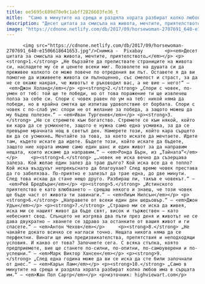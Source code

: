 ```yaml
---
title: ee5695c689d70e9c1abff2826603fe36_t
mitle:  "Само в минутите на среща и раздяла хората разбират колко любов има в сърцата им"
description: "Десет цитата за смисъла на живота, мечтите, приятелството… 1. „Не бързайте да прелиствате страниците на живота си, насладете му се и ценете всеки миг. Позволете на душата си да преживее колкото се може повече по отредения ви път. Оставете я да ви помогне да изживеете живота си пълноценно, със смелост и страст, за да не се …"
image: "https://cdnone.netlify.com/db/2017/09/horsewoman-2707691_640-e1506618641653.jpg"
---
```


          <img src="https://cdnone.netlify.com/db/2017/09/horsewoman-2707691_640-e1506618641653.jpg"/>Снимка -  Pixabay        <p><em>Десет цитата за смисъла на живота, мечтите, приятелството…</em></p> <p><strong>1.</strong> „Не бързайте да прелиствате страниците на живота си, насладете му се и ценете всеки миг. Позволете на душата си да преживее колкото се може повече по отредения ви път. Оставете я да ви помогне да изживеете живота си пълноценно, със смелост и страст, за да не се окаже накрая, че животът е ръководил вас, а не вие – него!“ – <em>Джон Холанд</em></p> <p><strong>2.</strong> „Спори с човек, по-умен от теб: той ще те победи, но от това поражение ти ще извлечеш полза за себе си. Спори с човек равен по ум на теб: никой няма да победи, но в крайна сметка ще изпиташ удоволствие от борбата. Спори с човек с по-слаб ум: спори не от желание за победа, а защото можеш да му бъдеш полезен.“ – <em>Иван Тургенев</em></p> <p><strong>3.</strong> „Не се стремете към богатство. Стремете се към някой, който ви кара да се усмихнете, защото е нужна само една усмивка, за да се превърне мрачната нощ в светъл ден. Намерете този, който кара сърцето ви да се усмихне… Мечтайте за това, за което искате да мечтаете. Идете там, където искате да идете. Бъдете този, който искате да бъдете, защото ние хората имаме само един шанс и един живот за да направим нещата, които искаме да направим.“ – <em>Ронда Бърн, из „Тайната“</em></p>     <p><strong>4.</strong> „…човек не иска вечно да съзерцава залеза. Кой желае един залез да трае дълго? Кой иска все да е топло? Кой иска въздухът непрекъснато да благоухае? След време човек престава да го забелязва. По-приятно е залезът да трае една, до две минути. След това искаш да стане нещо друго. Разбираш ли, такъв е човекът.“ – <em>Рей Бредбъри</em></p> <p><strong>5.</strong> „Истинското приятелство е като влюбването – срещаш някого и знаеш, че този човек ще бъде част от живота ти завинаги.“ – <em>Лиъм Нилсън</em></p> <p><strong>6.</strong> „Направете от всеки един ден шедьовър.“ – <em>Джон Удън</em></p> <p><strong>7.</strong> „Страшно ми се иска да живея, иска ми се нашият живот да бъде свят, висок и тържествен – като небесният свод. Слънцето не изгрява два пъти през деня и животът не се дава двукратно – хванете се здраво за останките от вашия живот и ги спасете.“ – <em>Антон Чехов</em></p>     <p><strong>8.</strong> „Не чакайте докато всичко се нагласи точно. Нещата никога няма да се перфектни. Винаги ще има предизвикателства, препятствия и неподходящи условия. И какво от това? Започнете сега. С всяка стъпка, която предприемете, вие ще станете по-силни, по-опитни, по-самоуверени и по-успешни.“ – <em>Марк Виктор Хансен</em></p> <p><strong>9.</strong> „След една година може да ви се иска да сте били започнали от днес.“ – <em>Карън Лам</em></p> <p><strong>10.</strong> „Само в минутите на среща и раздяла хората разбират колко любов има в сърцата им.“ – <em>Жан Пол Сартр</em></p> <p>източник: highviewart.com</p>        